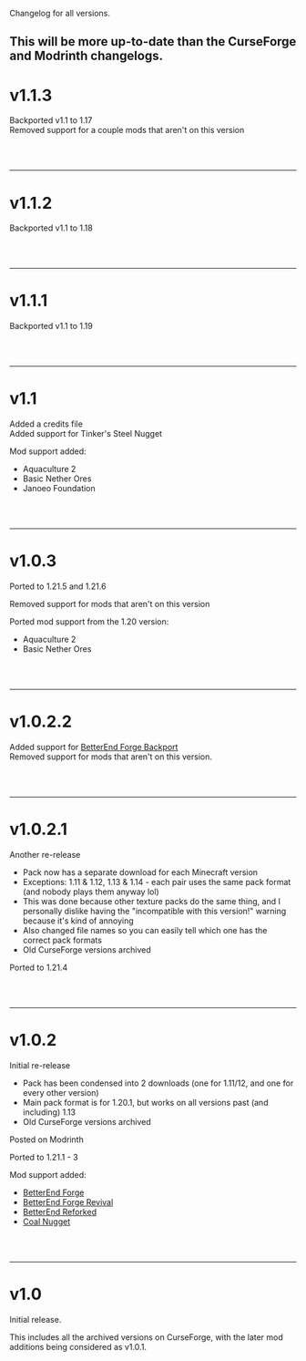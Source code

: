 Changelog for all versions.

This will be more up-to-date than the CurseForge and Modrinth changelogs.
--------------------------------------------------

# v1.1.3

Backported v1.1 to 1.17<br />
Removed support for a couple mods that aren't on this version


<br /> <br />

--------------------------------------------------
# v1.1.2

Backported v1.1 to 1.18


<br /> <br />

--------------------------------------------------
# v1.1.1

Backported v1.1 to 1.19

<br /> <br />

--------------------------------------------------

# v1.1

Added a credits file<br />
Added support for Tinker's Steel Nugget<br />

Mod support added:
- Aquaculture 2
- Basic Nether Ores
- Janoeo Foundation


<br /> <br />

--------------------------------------------------
# v1.0.3

Ported to 1.21.5 and 1.21.6

Removed support for mods that aren't on this version

Ported mod support from the 1.20 version:
- Aquaculture 2
- Basic Nether Ores


<br /> <br />

--------------------------------------------------
# v1.0.2.2

Added support for [BetterEnd Forge Backport](https://www.curseforge.com/minecraft/mc-mods/betterendforge-backport)<br />
Removed support for mods that aren't on this version.


<br /> <br />

--------------------------------------------------
# v1.0.2.1

Another re-release
- Pack now has a separate download for each Minecraft version
- Exceptions: 1.11 & 1.12, 1.13 & 1.14 - each pair uses the same pack format (and nobody plays them anyway lol)
- This was done because other texture packs do the same thing, and I personally dislike having the "incompatible with this version!" warning because it's kind of annoying
- Also changed file names so you can easily tell which one has the correct pack formats
- Old CurseForge versions archived

Ported to 1.21.4


<br /> <br />

--------------------------------------------------
# v1.0.2

Initial re-release
- Pack has been condensed into 2 downloads (one for 1.11/12, and one for every other version)
- Main pack format is for 1.20.1, but works on all versions past (and including) 1.13
- Old CurseForge versions archived

Posted on Modrinth

Ported to 1.21.1 - 3

Mod support added:
- [BetterEnd Forge](https://www.curseforge.com/minecraft/mc-mods/betterend-forge-port)
- [BetterEnd Forge Revival](https://www.curseforge.com/minecraft/mc-mods/betterend-forge-revival)
- [BetterEnd Reforked](https://www.curseforge.com/minecraft/mc-mods/betterend-re-forked)
- [Coal Nugget](https://www.curseforge.com/minecraft/mc-mods/coal-nugget)


<br /> <br />

--------------------------------------------------
# v1.0

Initial release.

This includes all the archived versions on CurseForge, with the later mod additions being considered as v1.0.1.